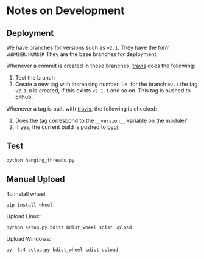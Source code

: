 Notes on Development
====================

Deployment
----------

We have branches for versions such as `v2.1`.
They have the form `vNUMBER.NUMBER`
They are the base branches for deployment.

Whenever a commit is created in these branches,
[travis][travis] does the following:

1. Test the branch
2. Create a new tag with increasing number.
   I.e. for the branch `v2.1` the tag `v2.1.0` is created,
   if this exists `v2.1.1` and so on.
   This tag is pushed to github.

Whenever a tag is built with [travis][travis], the following is checked:

1. Does the tag correspond to the `__version__` variable on the module?
2. If yes, the current build is pushed to [pypi][pypi].

Test
----

```sh
python hanging_threads.py
```

Manual Upload
-------------

To install wheel:

```sh
pip install wheel
```

Upload Linux:

```
python setup.py bdist bdist_wheel sdist upload
```

Upload Windows:

```
py -3.4 setup.py bdist_wheel sdist upload
```

[travis]: https://github.com/niccokunzmann/hanging_threads
[pypi]: https://pypi.python.org/pypi/hanging_threads
